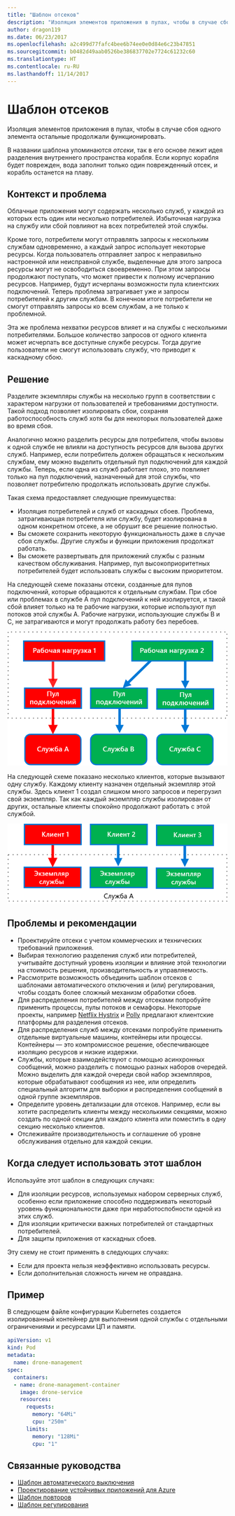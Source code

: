 ```yaml
---
title: "Шаблон отсеков"
description: "Изоляция элементов приложения в пулах, чтобы в случае сбоя одного элемента остальные продолжали функционировать"
author: dragon119
ms.date: 06/23/2017
ms.openlocfilehash: a2c499d77fafc4bee6b74ee0e0d84e6c23b47851
ms.sourcegitcommit: b0482d49aab0526be386837702e7724c61232c60
ms.translationtype: HT
ms.contentlocale: ru-RU
ms.lasthandoff: 11/14/2017
---
```

# <a name="bulkhead-pattern"></a>Шаблон отсеков

Изоляция элементов приложения в пулах, чтобы в случае сбоя одного элемента остальные продолжали функционировать.

В названии шаблона упоминаются *отсеки*, так в его основе лежит идея разделения внутреннего пространства корабля. Если корпус корабля будет поврежден, вода заполнит только один поврежденный отсек, и корабль останется на плаву. 

## <a name="context-and-problem"></a>Контекст и проблема

Облачные приложения могут содержать несколько служб, у каждой из которых есть один или несколько потребителей. Избыточная нагрузка на службу или сбой повлияют на всех потребителей этой службы.

Кроме того, потребители могут отправлять запросы к нескольким службам одновременно, а каждый запрос использует некоторые ресурсы. Когда пользователь отправляет запрос к неправильно настроенной или неисправной службе, выделенные для этого запроса ресурсы могут не освободиться своевременно. При этом запросы продолжают поступать, что может привести к полному исчерпанию ресурсов. Например, будут исчерпаны возможности пула клиентских подключений. Теперь проблема затрагивает уже и запросы потребителей к другим службам. В конечном итоге потребители не смогут отправлять запросы ко всем службам, а не только к проблемной.

Эта же проблема нехватки ресурсов влияет и на службы с несколькими потребителями. Большое количество запросов от одного клиента может исчерпать все доступные службе ресурсы. Тогда другие пользователи не смогут использовать службу, что приводит к каскадному сбою.

## <a name="solution"></a>Решение

Разделите экземпляры службы на несколько групп в соответствии с характером нагрузки от пользователей и требованиями доступности. Такой подход позволяет изолировать сбои, сохраняя работоспособность служб хотя бы для некоторых пользователей даже во время сбоя.

Аналогично можно разделить ресурсы для потребителя, чтобы вызовы к одной службе не влияли на доступность ресурсов для вызова других служб. Например, если потребитель должен обращаться к нескольким службам, ему можно выделить отдельный пул подключений для каждой службы. Теперь, если одна из служб работает плохо, это повлияет только на пул подключений, назначенный для этой службы, что позволяет потребителю продолжать использовать другие службы.

Такая схема предоставляет следующие преимущества:

- Изоляция потребителей и служб от каскадных сбоев. Проблема, затрагивающая потребителя или службу, будет изолирована в одном конкретном отсеке, а не обрушит все решение полностью.
- Вы сможете сохранить некоторую функциональность даже в случае сбоя службы. Другие службы и функции приложения продолжат работать.
- Вы сможете развертывать для приложений службы с разным качеством обслуживания. Например, пул высокоприоритетных потребителей будет использовать службы с высоким приоритетом. 

На следующей схеме показаны отсеки, созданные для пулов подключений, которые обращаются к отдельным службам. При сбое или проблемах в службе A пул подключений к ней изолируется, и такой сбой влияет только на те рабочие нагрузки, которые используют пул потоков этой службы A. Рабочие нагрузки, использующие службы B и C, не затрагиваются и могут продолжать работу без перебоев.

![](./_images/bulkhead-1.png) 

На следующей схеме показано несколько клиентов, которые вызывают одну службу. Каждому клиенту назначен отдельный экземпляр этой службы. Здесь клиент 1 создал слишком много запросов и перегрузил свой экземпляр. Так как каждый экземпляр службы изолирован от других, остальные клиенты спокойно продолжают работать с этой службой.

![](./_images/bulkhead-2.png)
     
## <a name="issues-and-considerations"></a>Проблемы и рекомендации

- Проектируйте отсеки с учетом коммерческих и технических требований приложения.
- Выбирая технологию разделения служб или потребителей, учитывайте доступный уровень изоляции и влияние этой технологии на стоимость решения, производительность и управляемость.
- Рассмотрите возможность объединить шаблон отсеков с шаблонами автоматического отключения и (или) регулирования, чтобы создать более сложный механизм обработки сбоев.
- Для распределения потребителей между отсеками попробуйте применить процессы, пулы потоков и семафоры. Некоторые проекты, например [Netflix Hystrix][hystrix] и [Polly][polly] предлагают клиентские платформы для разделения отсеков.
- Для распределения служб между отсеками попробуйте применить отдельные виртуальные машины, контейнеры или процессы. Контейнеры — это компромиссное решение, обеспечивающее изоляцию ресурсов и низкие издержки.
- Службы, которые взаимодействуют с помощью асинхронных сообщений, можно разделить с помощью разных наборов очередей. Можно выделить для каждой очереди свой набор экземпляров, которые обрабатывают сообщения из нее, или определить специальный алгоритм для выборки и распределения сообщений в одной группе экземпляров.
- Определите уровень детализации для отсеков. Например, если вы хотите распределить клиенты между несколькими секциями, можно создать по одной секции для каждого клиента или поместить в одну секцию несколько клиентов.
- Отслеживайте производительность и соглашение об уровне обслуживания отдельно для каждой секции.

## <a name="when-to-use-this-pattern"></a>Когда следует использовать этот шаблон

Используйте этот шаблон в следующих случаях:

- Для изоляции ресурсов, используемых набором серверных служб, особенно если приложение способно поддерживать некоторый уровень функциональности даже при неработоспобности одной из этих служб.
- Для изоляции критически важных потребителей от стандартных потребителей.
- Для защиты приложения от каскадных сбоев.

Эту схему не стоит применять в следующих случаях:

- Если для проекта нельзя неэффективно использовать ресурсы.
- Если дополнительная сложность ничем не оправдана.

## <a name="example"></a>Пример

В следующем файле конфигурации Kubernetes создается изолированный контейнер для выполнения одной службы с отдельными ограничениями и ресурсами ЦП и памяти.

```yml
apiVersion: v1
kind: Pod
metadata:
  name: drone-management
spec:
  containers:
  - name: drone-management-container
    image: drone-service
    resources:
      requests:
        memory: "64Mi"
        cpu: "250m"
      limits:
        memory: "128Mi"
        cpu: "1"
```

## <a name="related-guidance"></a>Связанные руководства

- [Шаблон автоматического выключения](./circuit-breaker.md)
- [Проектирование устойчивых приложений для Azure](../resiliency/index.md)
- [Шаблон повторов](./retry.md)
- [Шаблон регулирования](./throttling.md)


<!-- links -->

[hystrix]: https://github.com/Netflix/Hystrix
[polly]: https://github.com/App-vNext/Polly